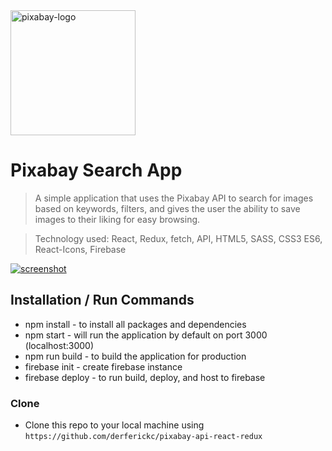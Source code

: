 <a href="https://pixabay-search-app.web.app/">
	<img src="https://cdn.pixabay.com/photo/2017/01/17/14/44/pixabay-1987090_960_720.png" title="pixabay-logo" alt="pixabay-logo" width="200">
</a>

# Pixabay Search App

> A simple application that uses the Pixabay API to search for images based on keywords, filters, and gives the user the ability to save images to their liking for easy browsing.

> Technology used: React, Redux, fetch, API, HTML5, SASS, CSS3 ES6, React-Icons, Firebase

<a href="https://pixabay-search-app.web.app/">
	<img src="https://firebasestorage.googleapis.com/v0/b/pixabay-search-app.appspot.com/o/search-screenshot.png?alt=media&token=17935dc4-ff8f-4f76-b354-1b9235d69dc5" title="screenshot" alt="screenshot">
</a>

## Installation / Run Commands

- npm install - to install all packages and dependencies
- npm start - will run the application by default on port 3000 (localhost:3000)
- npm run build - to build the application for production
- firebase init - create firebase instance
- firebase deploy - to run build, deploy, and host to firebase

### Clone

- Clone this repo to your local machine using `https://github.com/derferickc/pixabay-api-react-redux`
